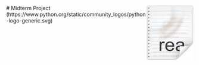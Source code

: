 <img src="icon.png" align="right" />
# Midterm Project (https://www.python.org/static/community_logos/python-logo-generic.svg)

